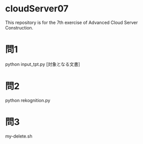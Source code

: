 # cloudServer07
This repository is for the 7th exercise of Advanced Cloud Server Construction.

# 問1
python input_tpt.py [対象となる文書]

# 問2
python rekognition.py

# 問3
my-delete.sh